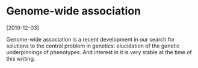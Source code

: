 # Genome-wide association

[2019-12-03]

Genome-wide association is a recent development in our search for solutions to the central problem in genetics: elucidation of the genetic  underpinnings of phenotypes. And interest in it is very stable at the time of this writing.

